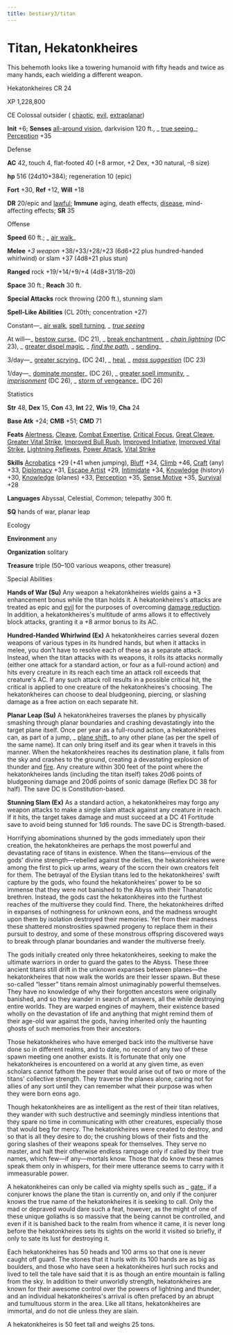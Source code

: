 ```yaml
---
title: bestiary3/titan
---
```

# Titan, Hekatonkheires

This behemoth looks like a towering humanoid with fifty heads and twice as many hands, each wielding a different weapon.

Hekatonkheires CR 24

XP 1,228,800

CE Colossal outsider ( [chaotic](monsters/creatureTypes#_chaotic-subtype), [evil](monsters/creatureTypes#_evil-subtype), [extraplanar](monsters/creatureTypes#_extraplanar-subtype))

**Init** +6; **Senses** [all-around vision](monsters/universalMonsterRules#_all-around-vision), darkvision 120 ft., _ [true seeing](spells/trueSeeing#_true-seeing)_; [Perception](skills/perception#_perception) +35

Defense

**AC** 42, touch 4, flat-footed 40 (+8 armor, +2 Dex, +30 natural, –8 size)

**hp** 516 (24d10+384); regeneration 10 (epic)

**Fort** +30, **Ref** +12, **Will** +18

**DR** 20/epic and [lawful](monsters/creatureTypes#_lawful-subtype); **Immune** aging, death effects, [disease](monsters/universalMonsterRules#_disease-(ex-or-su)), mind-affecting effects; **SR** 35

Offense

**Speed** 60 ft.; _ [air walk](spells/airWalk#_air-walk)_

**Melee** _+3 weapon_ +38/+33/+28/+23 (6d6+22 plus hundred-handed whirlwind) or slam +37 (4d8+21 plus stun)

**Ranged** rock +19/+14/+9/+4 (4d8+31/18–20)

**Space** 30 ft.; **Reach** 30 ft.

**Special Attacks** rock throwing (200 ft.), stunning slam

**Spell-Like Abilities** (CL 20th; concentration +27)

Constant—_ [air walk](spells/airWalk#_air-walk), [spell turning](spells/spellTurning#_spell-turning)_, _ [true seeing](spells/trueSeeing#_true-seeing)_

At will—_ [bestow curse](spells/bestowCurse#_bestow-curse)_ (DC 21), _ [break enchantment](spells/breakEnchantment#_break-enchantment)_, _ [chain lightning](spells/chainLightning#_chain-lightning)_ (DC 23), _ [greater dispel magic](spells/dispelMagic#_dispel-magic-greater)_, _ [find the path](spells/findThePath#_find-the-path)_, _ [sending](spells/sending#_sending)_

3/day—_ [greater scrying](spells/scrying#_scrying-greater)_ (DC 24), _ [heal](spells/heal#_heal)_, _ [mass suggestion](spells/suggestion#_suggestion-mass)_ (DC 23)

1/day—_ [dominate monster](spells/dominateMonster#_dominate-monster)_ (DC 26), _ [greater spell immunity](spells/spellImmunity#_spell-immunity-greater)_, _ [imprisonment](spells/imprisonment#_imprisonment)_ (DC 26), _ [storm of vengeance](spells/stormOfVengeance#_storm-of-vengeance)_ (DC 26)

Statistics

**Str** 48, **Dex** 15, **Con** 43, **Int** 22, **Wis** 19, **Cha** 24

**Base Atk** +24; **CMB** +51; **CMD** 71

**Feats** [Alertness](feats#_alertness), [Cleave](feats#_cleave), [Combat Expertise](feats#_combat-expertise), [Critical Focus](feats#_critical-focus), [Great Cleave](feats#_great-cleave), [Greater Vital Strike](feats#_greater-vital-strike), [Improved Bull Rush](feats#_improved-bull-rush), [Improved Initiative](feats#_improved-initiative), [Improved Vital Strike](feats#_improved-vital-strike), [Lightning Reflexes](feats#_lightning-reflexes), [Power Attack](feats#_power-attack), [Vital Strike](feats#_vital-strike)

**Skills** [Acrobatics](skills/acrobatics#_acrobatics) +29 (+41 when jumping), [Bluff](skills/bluff#_bluff) +34, [Climb](skills/climb#_climb) +46, [Craft](skills/craft#_craft) (any) +33, [Diplomacy](skills/diplomacy#_diplomacy) +31, [Escape Artist](skills/escapeArtist#_escape-artist) +29, [Intimidate](skills/intimidate#_intimidate) +34, [Knowledge](skills/knowledge#_knowledge) (history) +30, [Knowledge](skills/knowledge#_knowledge) (planes) +33, [Perception](skills/perception#_perception) +35, [Sense Motive](skills/senseMotive#_sense-motive) +35, [Survival](skills/survival#_survival) +28

**Languages** Abyssal, Celestial, Common; telepathy 300 ft.

**SQ** hands of war, planar leap

Ecology

**Environment** any

**Organization** solitary

**Treasure** triple (50–100 various weapons, other treasure)

Special Abilities

**Hands of War (Su)** Any weapon a hekatonkheires wields gains a +3 enhancement bonus while the titan holds it. A hekatonkheires's attacks are treated as epic and [evil](monsters/creatureTypes#_evil-subtype) for the purposes of overcoming [damage reduction](monsters/universalMonsterRules#_damage-reduction-(ex-or-su)). In addition, a hekatonkheires's multitude of arms allows it to effectively block attacks, granting it a +8 armor bonus to its AC.

**Hundred-Handed Whirlwind (Ex)** A hekatonkheires carries several dozen weapons of various types in its hundred hands, but when it attacks in melee, you don't have to resolve each of these as a separate attack. Instead, when the titan attacks with its weapons, it rolls its attacks normally (either one attack for a standard action, or four as a full-round action) and hits every creature in its reach each time an attack roll exceeds that creature's AC. If any such attack roll results in a possible critical hit, the critical is applied to one creature of the hekatonkheires's choosing. The hekatonkheires can choose to deal bludgeoning, piercing, or slashing damage as a free action on each separate hit.

**Planar Leap (Su)** A hekatonkheires traverses the planes by physically smashing through planar boundaries and crashing devastatingly into the target plane itself. Once per year as a full-round action, a hekatonkheires can, as part of a jump, _ [plane shift](spells/planeShift#_plane-shift)_ to any other plane (as per the spell of the same name). It can only bring itself and its gear when it travels in this manner. When the hekatonkheires reaches its destination plane, it falls from the sky and crashes to the ground, creating a devastating explosion of thunder and [fire](monsters/creatureTypes#_fire-subtype). Any creature within 300 feet of the point where the hekatonkheires lands (including the titan itself) takes 20d6 points of bludgeoning damage and 20d6 points of sonic damage (Reflex DC 38 for half). The save DC is Constitution-based.

**Stunning Slam (Ex)** As a standard action, a hekatonkheires may forgo any weapon attacks to make a single slam attack against any creature in reach. If it hits, the target takes damage and must succeed at a DC 41 Fortitude save to avoid being stunned for 1d6 rounds. The save DC is Strength-based.

Horrifying abominations shunned by the gods immediately upon their creation, the hekatonkheires are perhaps the most powerful and devastating race of titans in existence. When the titans—envious of the gods' divine strength—rebelled against the deities, the hekatonkheires were among the first to pick up arms, weary of the scorn their own creators felt for them. The betrayal of the Elysian titans led to the hekatonkheires' swift capture by the gods, who found the hekatonkheires' power to be so immense that they were not banished to the Abyss with their Thanatotic brethren. Instead, the gods cast the hekatonkheires into the furthest reaches of the multiverse they could find. There, the hekatonkheires drifted in expanses of nothingness for unknown eons, and the madness wrought upon them by isolation destroyed their memories. Yet from their madness these shattered monstrosities spawned progeny to replace them in their pursuit to destroy, and some of these monstrous offspring discovered ways to break through planar boundaries and wander the multiverse freely.

The gods initially created only three hekatonkheires, seeking to make the ultimate warriors in order to guard the gates to the Abyss. These three ancient titans still drift in the unknown expanses between planes—the hekatonkheires that now walk the worlds are their lesser spawn. But these so-called “lesser” titans remain almost unimaginably powerful themselves. They have no knowledge of why their forgotten ancestors were originally banished, and so they wander in search of answers, all the while destroying entire worlds. They are warped engines of mayhem, their existence based wholly on the devastation of life and anything that might remind them of their age-old war against the gods, having inherited only the haunting ghosts of such memories from their ancestors.

Those hekatonkheires who have emerged back into the multiverse have done so in different realms, and to date, no record of any two of these spawn meeting one another exists. It is fortunate that only one hekatonkheires is encountered on a world at any given time, as even scholars cannot fathom the power that would arise out of two or more of the titans' collective strength. They traverse the planes alone, caring not for allies of any sort until they can remember what their purpose was when they were born eons ago.

Though hekatonkheires are as intelligent as the rest of their titan relatives, they wander with such destructive and seemingly mindless intentions that they spare no time in communicating with other creatures, especially those that would beg for mercy. The hekatonkheires were created to destroy, and so that is all they desire to do; the crushing blows of their fists and the goring slashes of their weapons speak for themselves. They serve no master, and halt their otherwise endless rampage only if called by their true names, which few—if any—mortals know. Those that do know these names speak them only in whispers, for their mere utterance seems to carry with it immeasurable power.

A hekatonkheires can only be called via mighty spells such as _ [gate](spells/gate#_gate)_ if a conjurer knows the plane the titan is currently on, and only if the conjurer knows the true name of the hekatonkheires it is seeking to call. Only the mad or depraved would dare such a feat, however, as the might of one of these unique goliaths is so massive that the being cannot be controlled, and even if it is banished back to the realm from whence it came, it is never long before the hekatonkheires sets its sights on the world it visited so briefly, if only to sate its lust for destroying it.

Each hekatonkheires has 50 heads and 100 arms so that one is never caught off guard. The stones that it hurls with its 100 hands are as big as boulders, and those who have seen a hekatonkheires hurl such rocks and lived to tell the tale have said that it is as though an entire mountain is falling from the sky. In addition to their unworldly strength, hekatonkheires are known for their awesome control over the powers of lightning and thunder, and an individual hekatonkheires's arrival is often prefaced by an abrupt and tumultuous storm in the area. Like all titans, hekatonkheires are immortal, and do not die unless they are slain.

A hekatonkheires is 50 feet tall and weighs 25 tons.

